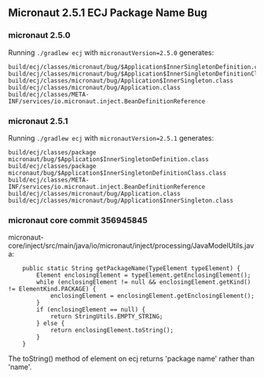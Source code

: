 ## Micronaut 2.5.1 ECJ Package Name Bug

### micronaut 2.5.0
Running `./gradlew ecj` with `micronautVersion=2.5.0` generates:
```
build/ecj/classes/micronaut/bug/$Application$InnerSingletonDefinition.class
build/ecj/classes/micronaut/bug/$Application$InnerSingletonDefinitionClass.class
build/ecj/classes/micronaut/bug/Application$InnerSingleton.class
build/ecj/classes/micronaut/bug/Application.class
build/ecj/classes/META-INF/services/io.micronaut.inject.BeanDefinitionReference
```

### micronaut 2.5.1
Running `./gradlew ecj` with `micronautVersion=2.5.1` generates:
```
build/ecj/classes/package micronaut/bug/$Application$InnerSingletonDefinition.class
build/ecj/classes/package micronaut/bug/$Application$InnerSingletonDefinitionClass.class
build/ecj/classes/META-INF/services/io.micronaut.inject.BeanDefinitionReference
build/ecj/classes/micronaut/bug/Application.class
build/ecj/classes/micronaut/bug/Application$InnerSingleton.class
```

### micronaut core commit 356945845
micronaut-core/inject/src/main/java/io/micronaut/inject/processing/JavaModelUtils.java:
```
    public static String getPackageName(TypeElement typeElement) {
        Element enclosingElement = typeElement.getEnclosingElement();
        while (enclosingElement != null && enclosingElement.getKind() != ElementKind.PACKAGE) {
            enclosingElement = enclosingElement.getEnclosingElement();
        }
        if (enclosingElement == null) {
            return StringUtils.EMPTY_STRING;
        } else {
            return enclosingElement.toString();
        }
    }
```

The toString() method of element on ecj returns 'package name' rather than 'name'.
